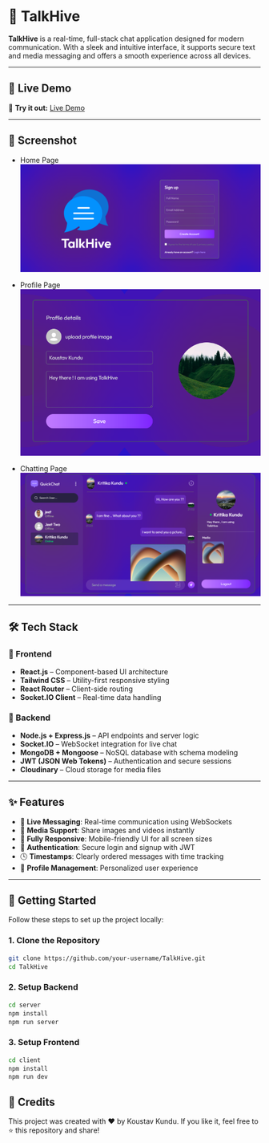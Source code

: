 # 💬 TalkHive

**TalkHive** is a real-time, full-stack chat application designed for modern communication. With a sleek and intuitive interface, it supports secure text and media messaging and offers a smooth experience across all devices.

---

## 🚀 Live Demo

🔗 **Try it out:** [Live Demo](https://quick-chat-ecru.vercel.app/login)

---

## 📸 Screenshot

- Home Page
![HomePage Screenshot](HomePage.png)

- Profile Page
![Profile Screenshot](ProfilePage.png)

- Chatting Page
![Chatting Screenshot](ChattingPage.png)

---

## 🛠️ Tech Stack

### 🔹 Frontend
- **React.js** – Component-based UI architecture
- **Tailwind CSS** – Utility-first responsive styling
- **React Router** – Client-side routing
- **Socket.IO Client** – Real-time data handling

### 🔹 Backend
- **Node.js + Express.js** – API endpoints and server logic
- **Socket.IO** – WebSocket integration for live chat
- **MongoDB + Mongoose** – NoSQL database with schema modeling
- **JWT (JSON Web Tokens)** – Authentication and secure sessions
- **Cloudinary** – Cloud storage for media files

---

## ✨ Features

- 🔴 **Live Messaging**: Real-time communication using WebSockets
- 📸 **Media Support**: Share images and videos instantly
- 📱 **Fully Responsive**: Mobile-friendly UI for all screen sizes
- 🔐 **Authentication**: Secure login and signup with JWT
- 🕓 **Timestamps**: Clearly ordered messages with time tracking
- 💼 **Profile Management**: Personalized user experience

---

## 🧰 Getting Started

Follow these steps to set up the project locally:

### 1. Clone the Repository

```bash
git clone https://github.com/your-username/TalkHive.git
cd TalkHive
````
### 2. Setup Backend

```bash
cd server
npm install
npm run server
```

### 3. Setup Frontend

```bash
cd client
npm install
npm run dev
```

## 🌟 Credits

This project was created with ❤️ by Koustav Kundu.
If you like it, feel free to ⭐ this repository and share!
